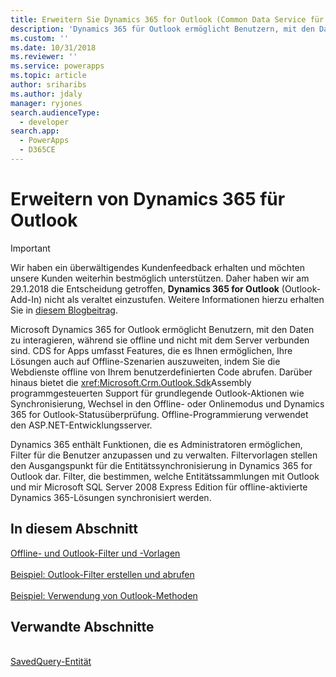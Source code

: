 ```yaml
---
title: Erweitern Sie Dynamics 365 for Outlook (Common Data Service für Apps) | Microsoft Docs
description: 'Dynamics 365 für Outlook ermöglicht Benutzern, mit den Daten zu interagieren, während sie offline und nicht mit dem Server verbunden sind. Common Data Service fürr Apps umfasst Features, die es Ihnen ermöglichen, Ihre Lösungen auch auf Offline-Szenarien auszuweiten, indem Sie die Webdienste offline von Ihrem benutzerdefinierten Code abrufen. Darüber hinaus bietet die Sdk-Assembly programmgesteuerten Support für grundlegende Outlook-Aktionen wie Synchronisierung, Wechsel in den Offline- oder Onlinemodus und Dynamics 365 for Outlook-Statusüberprüfung. Offline-Programmierung verwendet den ASP.NET-Entwicklungsserver.'
ms.custom: ''
ms.date: 10/31/2018
ms.reviewer: ''
ms.service: powerapps
ms.topic: article
author: sriharibs
ms.author: jdaly
manager: ryjones
search.audienceType:
  - developer
search.app:
  - PowerApps
  - D365CE
---
```

<!-- https://docs.microsoft.com/en-us/dynamics365/customer-engagement/developer/extend-customer-engagement-outlook 

This topic should be in powerapps-docs/developer/common-data-service/outlook-client/
-->

# <a name="extend-dynamics-365-for-outlook"></a>Erweitern von Dynamics 365 für Outlook

> [!IMPORTANT]
> Wir haben ein überwältigendes Kundenfeedback erhalten und möchten unsere Kunden weiterhin bestmöglich unterstützen. Daher haben wir am 29.1.2018 die Entscheidung getroffen, **Dynamics 365 for Outlook** (Outlook-Add-In) nicht als veraltet einzustufen. Weitere Informationen hierzu erhalten Sie in [diesem Blogbeitrag](https://blogs.msdn.microsoft.com/crm/2018/01/29/continued-support-for-outlook-add-in-dynamics-365-for-outlook/).

Microsoft Dynamics 365 for Outlook ermöglicht Benutzern, mit den Daten zu interagieren, während sie offline und nicht mit dem Server verbunden sind. CDS for Apps umfasst Features, die es Ihnen ermöglichen, Ihre Lösungen auch auf Offline-Szenarien auszuweiten, indem Sie die Webdienste offline von Ihrem benutzerdefinierten Code abrufen. Darüber hinaus bietet die <xref:Microsoft.Crm.Outlook.Sdk>Assembly programmgesteuerten Support für grundlegende Outlook-Aktionen wie Synchronisierung, Wechsel in den Offline- oder Onlinemodus und Dynamics 365 for Outlook-Statusüberprüfung. Offline-Programmierung verwendet den ASP.NET-Entwicklungsserver.  
  
 Dynamics 365 enthält Funktionen, die es Administratoren ermöglichen, Filter für die Benutzer anzupassen und zu verwalten. Filtervorlagen stellen den Ausgangspunkt für die Entitätssynchronisierung in  Dynamics 365 for Outlook dar. Filter, die bestimmen, welche Entitätssammlungen mit Outlook und mir Microsoft SQL Server 2008 Express Edition für offline-aktivierte Dynamics 365-Lösungen synchronisiert werden.  
  
## <a name="in-this-section"></a>In diesem Abschnitt

[Offline- und Outlook-Filter und -Vorlagen](offline-outlook-filters-templates.md)<br />  
[Beispiel: Outlook-Filter erstellen und abrufen](sample-create-retrieve-outlook-filters.md)<br />  
[Beispiel: Verwendung von Outlook-Methoden](sample-outlook-methods.md)<br />
  
## <a name="related-sections"></a>Verwandte Abschnitte

<!-- TODO:
[Extend Dynamics 365](extend-dynamics-365-server.md)<br />
[Supported Extensions for Dynamics 365](supported-extensions.md)<br />
[The Metadata and Data Models in Dynamics 365](metadata-data-models.md)<br />
[Extend Dynamics 365 on the server](extend-dynamics-365-server.md)<br />
[Extend Dynamics 365 on the client](extend-client.md)<br />
[Customize Dynamics 365 applications](customize-dev/customize-applications.md)<br />
[Package and distribute extensions using solutions](package-distribute-extensions-use-solutions.md)<br />
[Integrate Dynamics 365 with SharePoint](integration-dev/integrate-sharepoint.md)<br />
 -->
<xref href="Microsoft.Dynamics.CRM.savedquery?text=savedquery EntityType" /><br />
[SavedQuery-Entität](../reference/entities/savedquery.md)<br />
  

